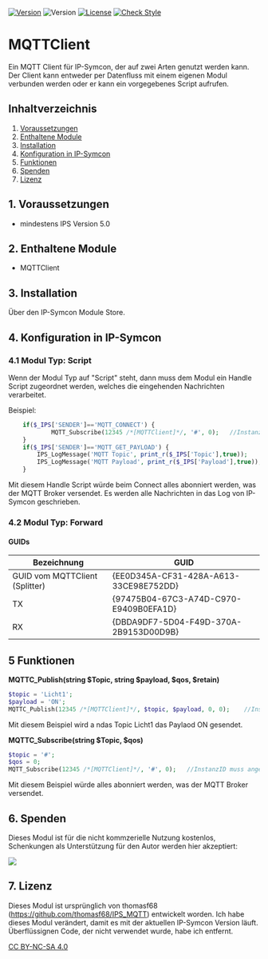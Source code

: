 [![Version](https://img.shields.io/badge/Symcon-PHPModul-red.svg)](https://www.symcon.de/service/dokumentation/entwicklerbereich/sdk-tools/sdk-php/)
![Version](https://img.shields.io/badge/Symcon%20Version-5.0%20%3E-blue.svg)
[![License](https://img.shields.io/badge/License-CC%20BY--NC--SA%204.0-green.svg)](https://creativecommons.org/licenses/by-nc-sa/4.0/)
[![Check Style](https://github.com/Schnittcher/MQTTClient/workflows/Check%20Style/badge.svg)](https://github.com/Schnittcher/MQTTClient/actions)

# MQTTClient
Ein MQTT Client für IP-Symcon, der auf zwei Arten genutzt werden kann. Der Client kann entweder per Datenfluss mit einem eigenen Modul verbunden werden oder er kann ein vorgegebenes Script aufrufen.

## Inhaltverzeichnis
1. [Voraussetzungen](#1-voraussetzungen)
2. [Enthaltene Module](#2-enthaltene-module)
3. [Installation](#3-installation)
4. [Konfiguration in IP-Symcon](#4-konfiguration-in-ip-symcon)
5. [Funktionen](#5-funktionen)
6. [Spenden](#6-spenden)
7. [Lizenz](#7-lizenz)

## 1. Voraussetzungen

* mindestens IPS Version 5.0

## 2. Enthaltene Module

* MQTTClient

## 3. Installation
Über den IP-Symcon Module Store.

## 4. Konfiguration in IP-Symcon

### 4.1 Modul Typ: Script
Wenn der Modul Typ auf "Script" steht, dann muss dem Modul ein Handle Script zugeordnet werden, welches die eingehenden Nachrichten verarbeitet.

Beispiel:

```php
    if($_IPS['SENDER']=='MQTT_CONNECT') {					
            MQTT_Subscribe(12345 /*[MQTTClient]*/, '#', 0);	  //InstanzID muss angepasst werden.
    }
    if($_IPS['SENDER']=='MQTT_GET_PAYLOAD') {
        IPS_LogMessage('MQTT Topic', print_r($_IPS['Topic'],true));
        IPS_LogMessage('MQTT Payload', print_r($_IPS['Payload'],true));
    }
```

Mit diesem Handle Script würde beim Connect alles abonniert werden, was der MQTT Broker versendet.
Es werden alle Nachrichten in das Log von IP-Symcon geschrieben.

### 4.2 Modul Typ: Forward

#### GUIDs

| Bezeichnung  | GUID |
| ------------- | ------------- |
| GUID vom MQTTClient (Splitter)  | {EE0D345A-CF31-428A-A613-33CE98E752DD}  |
| TX | {97475B04-67C3-A74D-C970-E9409B0EFA1D}  |
| RX | {DBDA9DF7-5D04-F49D-370A-2B9153D00D9B}  |

## 5 Funktionen

**MQTTC_Publish(string $Topic, string $payload, $qos, $retain)**
```php
$topic = 'Licht1';
$payload = 'ON';
MQTTC_Publish(12345 /*[MQTTClient]*/, $topic, $payload, 0, 0);	  //InstanzID muss angepasst werden.
```
Mit diesem Beispiel wird a ndas Topic Licht1 das Paylaod ON gesendet.

**MQTTC_Subscribe(string $Topic, $qos)**
```php
$topic = '#';
$qos = 0;
MQTT_Subscribe(12345 /*[MQTTClient]*/, '#', 0);	  //InstanzID muss angepasst werden.
```
Mit diesem Beispiel würde alles abonniert werden, was der MQTT Broker versendet.

## 6. Spenden

Dieses Modul ist für die nicht kommzerielle Nutzung kostenlos, Schenkungen als Unterstützung für den Autor werden hier akzeptiert:    

<a href="https://www.paypal.com/cgi-bin/webscr?cmd=_s-xclick&hosted_button_id=EK4JRP87XLSHW" target="_blank"><img src="https://www.paypalobjects.com/de_DE/DE/i/btn/btn_donate_LG.gif" border="0" /></a>

## 7. Lizenz

Dieses Modul ist ursprünglich von thomasf68 (https://github.com/thomasf68/IPS_MQTT) entwickelt worden.
Ich habe dieses Modul verändert, damit es mit der aktuellen IP-Symcon Version läuft.
Überflüssignen Code, der nicht verwendet wurde, habe ich entfernt.

[CC BY-NC-SA 4.0](https://creativecommons.org/licenses/by-nc-sa/4.0/)